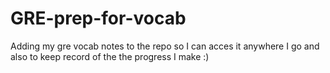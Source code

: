 # GRE-prep-for-vocab
Adding my gre vocab notes to the repo so I can acces it anywhere I go and also to keep record of the the progress I make :)
